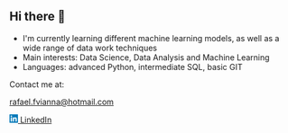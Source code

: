 ## Hi there 👋
- I'm currently learning different machine learning models, as well as a wide range of data work techniques
- Main interests: Data Science, Data Analysis and Machine Learning
- Languages: advanced Python, intermediate SQL, basic GIT

Contact me at:

rafael.fvianna@hotmail.com

<a href="#"><img src="/linkedin-logo-3.png" width="15">[ LinkedIn](https://www.linkedin.com/in/rafael-filardo-vianna/)


<!--
**rfvianna/rfvianna** is a ✨ _special_ ✨ repository because its `README.md` (this file) appears on your GitHub profile.

Here are some ideas to get you started:

- 🔭 I’m currently working on ...
- 🌱 I’m currently learning ...
- 👯 I’m looking to collaborate on ...
- 🤔 I’m looking for help with ...
- 💬 Ask me about ...
- 📫 How to reach me: ...
-->
